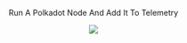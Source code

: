 
<p align="center">
  <span>Run A Polkadot Node And Add It To Telemetry</span>
</p>


<p align="center">
<img src="./pr.png">
</p>
